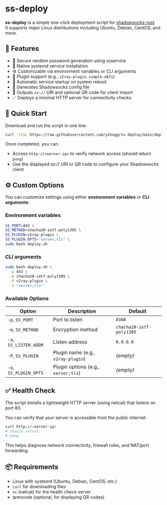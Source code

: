 # ss-deploy

**ss-deploy** is a simple one-click deployment script for [shadowsocks-rust](https://github.com/shadowsocks/shadowsocks-rust).  
It supports major Linux distributions including Ubuntu, Debian, CentOS, and more.

## 🧩 Features

- 🔐 Secure random password generation using ssservice
- 🚀 Native systemd service installation
- ⚙️ Customizable via environment variables or CLI arguments
- 🔌 Plugin support (e.g., `v2ray-plugin`, `simple-obfs`)
- 🔁 Automatic service startup on system reboot
- 📄 Generates Shadowsocks config file
- 🔗 Outputs `ss://` URI and optional QR code for client import
- ✅ Deploys a minimal HTTP server for connectivity checks

## 🚀 Quick Start

Download and run the script in one line:

```bash
curl -fsSL https://raw.githubusercontent.com/yshngg/ss-deploy/main/deploy.sh | sudo bash
```

Once completed, you can:

- Access `http://<server-ip>` to verify network access (should return `pong`)
- Use the displayed ss:// URI or QR code to configure your Shadowsocks client

## ⚙️ Custom Options

You can customize settings using either **environment variables** or **CLI arguments**:

### Environment variables

```bash
SS_PORT=443 \
SS_METHOD=chacha20-ietf-poly1305 \
SS_PLUGIN=v2ray-plugin \
SS_PLUGIN_OPTS="server;tls" \
sudo bash deploy.sh
```

### CLI arguments

```bash
sudo bash deploy.sh \
  -p 443 \
  -m chacha20-ietf-poly1305 \
  -P v2ray-plugin \
  -o "server;tls"
```

### Available Options

| Option              | Description                                 | Default         |
|---------------------|---------------------------------------------|-----------------|
| `-p`, `SS_PORT`      | Port to listen                              | `8388`          |
| `-m`, `SS_METHOD`    | Encryption method                           | `chacha20-ietf-poly1305` |
| `-a`, `SS_LISTEN_ADDR` | Listen address                            | `0.0.0.0`       |
| `-P`, `SS_PLUGIN`    | Plugin name (e.g., `v2ray-plugin`)          | *(empty)*       |
| `-o`, `SS_PLUGIN_OPTS`| Plugin options (e.g., `server;tls`)        | *(empty)*       |

## ✅ Health Check

The script installs a lightweight HTTP server (using netcat) that listens on port 80.

You can verify that your server is accessible from the public internet:

```bash
curl http://<server-ip>
# should return:
# pong
```

This helps diagnose network connectivity, firewall rules, and NAT/port forwarding.

## 📦 Requirements

- Linux with systemd (Ubuntu, Debian, CentOS, etc.)
- `curl` for downloading files
- `nc` (netcat) for the health check server
- qrencode (optional, for displaying QR codes)
